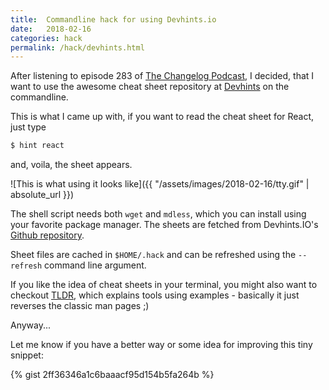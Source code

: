 ```yaml
---
title:  Commandline hack for using Devhints.io
date:   2018-02-16
categories: hack
permalink: /hack/devhints.html
---
```


After listening to episode 283 of [The Changelog Podcast](https://changelog.com/podcast/283), I decided, that I want to use the awesome cheat sheet repository at [Devhints](https://devhints.io) on the commandline.

This is what I came up with, if you want to read the cheat sheet for React, just type

```bash
$ hint react
```

and, voila, the sheet appears.

![This is what using it looks like]({{ "/assets/images/2018-02-16/tty.gif" | absolute_url }})

The shell script needs both `wget` and `mdless`, which you can install using your favorite package manager. The sheets are fetched from Devhints.IO's [Github repository](https://github.com/hazeorid/devhints.io).

Sheet files are cached in `$HOME/.hack` and can be refreshed using the `--refresh` command line argument.

If you like the idea of cheat sheets in your terminal, you might also want to checkout [TLDR](https://github.com/tldr-pages/tldr), which explains tools using examples - basically it just reverses the classic man pages ;)

Anyway...

Let me know if you have a better way or some idea for improving this tiny snippet:

{% gist 2ff36346a1c6baaacf95d154b5fa264b %}